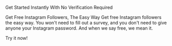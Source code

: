 Get Started Instantly With No Verification Required

Get Free Instagram Followers, The Easy Way
Get free Instagram followers the easy way. You won't need to fill out a survey, and you don't need to give anyone your Instagram password. And when we say free, we mean it. 

Try it now!
